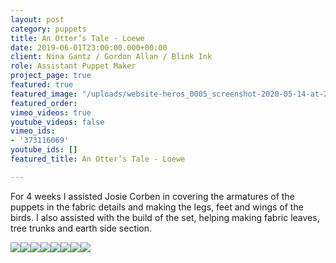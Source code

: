 ```yaml
---
layout: post
category: puppets
title: An Otter’s Tale - Loewe
date: 2019-06-01T23:00:00.000+00:00
client: Nina Gantz / Gordon Allan / Blink Ink
role: Assistant Puppet Maker
project_page: true
featured: true
featured_image: "/uploads/website-heros_0005_screenshot-2020-05-14-at-22.24.26.jpg"
featured_order: 
vimeo_videos: true
youtube_videos: false
vimeo_ids:
- '373116069'
youtube_ids: []
featured_title: An Otter’s Tale - Loewe

---
```

For 4 weeks I assisted Josie Corben in covering the armatures of the puppets in the fabric details and making the legs, feet and wings of the birds. I also assisted with the build of the set, helping making fabric leaves, tree trunks and earth side section.

![](/uploads/img_0996.JPG)![](/uploads/img_1090.JPG)![](/uploads/img_1057.JPG)![](/uploads/img_1110.JPG)![](/uploads/img_1278.JPG)![](/uploads/img_1305.JPG)![](/uploads/img_1299.JPG)![](/uploads/img_1300.JPG)